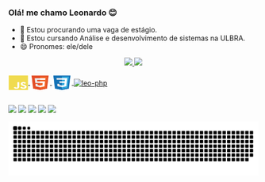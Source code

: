 ### Olá! me chamo Leonardo 😊

- 🔭 Estou procurando uma vaga de estágio.
- 🌱 Estou cursando Análise e desenvolvimento de sistemas na ULBRA.
- 😄 Pronomes: ele/dele

<div align="center">
  <a href="https://github.com/Leozin777">
  <img height="180em" src="https://github-readme-stats.vercel.app/api?username=Leozin777&show_icons=true&theme=dracula&include_all_commits=true&count_private=true"/>
  <img height="180em" src="https://github-readme-stats.vercel.app/api/top-langs/?username=Leozin777&layout=compact&langs_count=7&theme=dracula"/>
</div>

<div style="display: inline_block"><br>
  <img align="center" alt="leo-Js" height="30" width="40" src="https://raw.githubusercontent.com/devicons/devicon/master/icons/javascript/javascript-plain.svg">
  <img align="center" alt="leo-HTML" height="30" width="40" src="https://raw.githubusercontent.com/devicons/devicon/master/icons/html5/html5-original.svg">
  <img align="center" alt="leo-CSS" height="30" width="40" src="https://raw.githubusercontent.com/devicons/devicon/master/icons/css3/css3-original.svg">
  <img align="center" alt="leo-php" height="50" widht="40"src="https://cdn.jsdelivr.net/gh/devicons/devicon/icons/php/php-original.svg">
</div>
  
  ##
  
<div>
  <a href="https://www.instagram.com/leoboyz2001/" target="_blank"><img src="https://img.shields.io/badge/Instagram-E4405F?style=for-the-badge&logo=instagram&logoColor=white" target="_blank"></a>
  <a href="https://www.linkedin.com/in/leonardo-cardoso-da-silveira-901a111b4/" target="_blank"><img src="https://img.shields.io/badge/LinkedIn-0077B5?style=for-the-badge&logo=linkedin&logoColor=white" target="_blank"></a>
  <a href="https://twitter.com/LeoBoyz2001" target="_blank"><img src="https://img.shields.io/badge/Twitter-1DA1F2?style=for-the-badge&logo=twitter&logoColor=white" target="_blank"></a>
  <a href ="mailto:leo.cardoso@rede.ulbra.br"><img src="https://img.shields.io/badge/-Gmail-%23333?style=for-the-badge&logo=gmail&logoColor=white" target="_blank"></a>
  <a href ="https://t.me/leoboyz2001" target="_blank"><img src="https://img.shields.io/badge/Telegram-2CA5E0?style=for-the-badge&logo=telegram&logoColor=white"></a>
</div>
  
![Snake animation](https://github.com/ellen2121/ellen2121/blob/output/github-contribution-grid-snake.svg)
